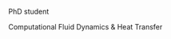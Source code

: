 PhD student 

Computational Fluid Dynamics & Heat Transfer


<!---
AbbasALDOR/AbbasALDOR is a ✨ special ✨ repository because its `README.md` (this file) appears on your GitHub profile.
You can click the Preview link to take a look at your changes.
--->
